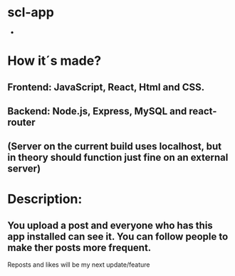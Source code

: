 # scl-app

-
# How it´s made?
## Frontend: JavaScript, React, Html and CSS.
## Backend: Node.js, Express, MySQL and react-router
(Server on the current build uses localhost, but in theory should function just fine on an external server)
-
# Description:
You upload a post and everyone
who has this app installed can see it. You can follow people to make ther posts more frequent.
-
Reposts and likes will be my next update/feature

